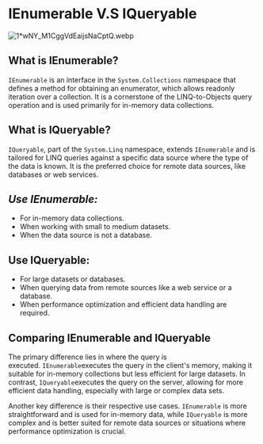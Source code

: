 # IEnumerable V.S IQueryable

![1*wNY_M1CggVdEaijsNaCptQ.webp](https://prod-files-secure.s3.us-west-2.amazonaws.com/ac8d2e56-c643-48fc-af41-f14c17164785/5867e73d-65ce-46d3-b43e-ab77e112c46c/1wNY_M1CggVdEaijsNaCptQ.webp)

## **What is IEnumerable?**

`IEnumerable` is an interface in the `System.Collections` namespace that defines a method for obtaining an enumerator, which allows readonly iteration over a collection. It is a cornerstone of the LINQ-to-Objects query operation and is used primarily for in-memory data collections.

## **What is IQueryable?**

`IQueryable`, part of the `System.Linq` namespace, extends `IEnumerable` and is tailored for LINQ queries against a specific data source where the type of the data is known. It is the preferred choice for remote data sources, like databases or web services.

## ***Use IEnumerable:***

- For in-memory data collections.
- When working with small to medium datasets.
- When the data source is not a database.

## **Use IQueryable:**

- For large datasets or databases.
- When querying data from remote sources like a web service or a database.
- When performance optimization and efficient data handling are required.

## **Comparing IEnumerable and IQueryable**

The primary difference lies in where the query is executed. `IEnumerable`executes the query in the client's memory, making it suitable for in-memory collections but less efficient for large datasets. In contrast, `IQueryable`executes the query on the server, allowing for more efficient data handling, especially with large or complex data sets.

Another key difference is their respective use cases. `IEnumerable` is more straightforward and is used for in-memory data, while `IQueryable` is more complex and is better suited for remote data sources or situations where performance optimization is crucial.